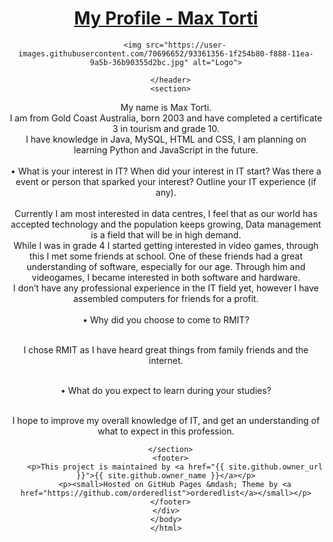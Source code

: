 <!DOCTYPE html>
  <head>
    <meta charset="UTF-8">
    <meta http-equiv="X-UA-Compatible" content="IE=edge">
    <meta name="viewport" content="width=device-width, initial-scale=1">
  </head>
  <body>
    <div class="wrapper">
      <header>
        <h1><a href="{{ "/" }}">My Profile - Max Torti</a></h1>
        
        <img src="https://user-images.githubusercontent.com/70696652/93361356-1f254b80-f888-11ea-9a5b-36b90355d2bc.jpg" alt="Logo">

      </header>
      <section>

My name is Max Torti. <br> I am from Gold Coast Australia, born 2003 and have completed a certificate 3 in tourism and grade 10.
<br>I have knowledge in Java, MySQL, HTML and CSS, I am planning on learning Python and JavaScript in the future.<br> 
<br>
• What is your interest in IT? When did your interest in IT start? Was there a event or person that sparked your interest? Outline your IT experience (if any).<br> 
<br>Currently I am most interested in data centres, I feel that as our world has accepted technology and the population keeps growing, Data management is a field that will be in high demand.<br>
While I was in grade 4 I started getting interested in video games, through this I met some friends at school. One of these friends had a great understanding of software, especially for our age. Through him and videogames, I became interested in both software and hardware.<br>
I don’t have any professional experience in the IT field yet, however I have assembled computers for friends for a profit.
<br>
<br>• Why did you choose to come to RMIT? <br>

<br>I chose RMIT as I have heard great things from family friends and the internet.<br>

<br>• What do you expect to learn during your studies?<br>

<br>I hope to improve my overall knowledge of IT, and get an understanding of what to expect in this profession.

      </section>
      <footer>
        <p>This project is maintained by <a href="{{ site.github.owner_url }}">{{ site.github.owner_name }}</a></p>
        <p><small>Hosted on GitHub Pages &mdash; Theme by <a href="https://github.com/orderedlist">orderedlist</a></small></p>
      </footer>
    </div>
    </body>
    </html>
